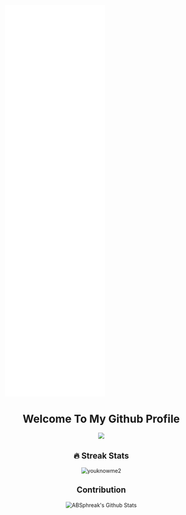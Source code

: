 ![Metrics](/github-metrics.svg)
<div align="center">

  <h1>Welcome To My Github Profile</h1>
  <a href="https://www.youtube.com/watch?v=dQw4w9WgXcQ"><img src="https://user-images.githubusercontent.com/73097560/115834477-dbab4500-a447-11eb-908a-139a6edaec5c.gif"></a>
  <br>
  
## 🔥 Streak Stats
<p align="center"><img src="https://github-readme-streak-stats.herokuapp.com/?user=youknowme2&theme=algolia" alt="youknowme2"  /></p> 
  <h2>Contribution</h2>
<img align="center" src="https://github-readme-stats.vercel.app/api?username=youknowme2&include_all_commits=true&count_private=true&show_icons=true&line_height=20&title_color=7A7ADB&icon_color=2234AE&text_color=D3D3D3&bg_color=0,000000,130F40" alt="ABSphreak's Github Stats">
  
  </div>

